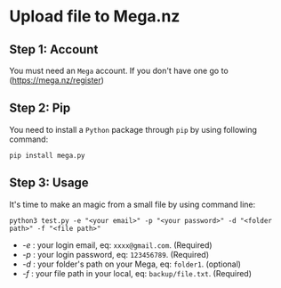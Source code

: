 # Upload file to Mega.nz
## Step 1: Account
You must need an `Mega` account. If you don't have one go to (https://mega.nz/register)

## Step 2: Pip
You need to install a `Python` package through `pip` by using following command:
```
pip install mega.py
```
## Step 3: Usage
It's time to make an magic from a small file by using command line:
```
python3 test.py -e "<your email>" -p "<your password>" -d "<folder path>" -f "<file path>"
```
- *-e* : your login email, eq: `xxxx@gmail.com`. (Required)
- *-p* : your login password, eq: `123456789`. (Required)
- *-d* : your folder's path on your Mega, eq: `folder1`. (optional)
- *-f* : your file path in your local, eq: `backup/file.txt`. (Required)
